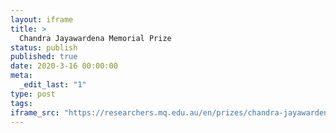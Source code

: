 ```yaml
---
layout: iframe
title: >
  Chandra Jayawardena Memorial Prize
status: publish
published: true
date: 2020-3-16 00:00:00
meta:
  _edit_last: "1"
type: post
tags:
iframe_src: "https://researchers.mq.edu.au/en/prizes/chandra-jayawardena-memorial-prize"
---
```

        